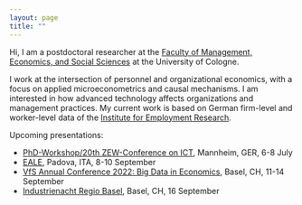 ```yaml
---
layout: page
title: ""
---
```


Hi, I am a postdoctoral researcher at the [Faculty of Management, Economics, and Social Sciences](https://wiso.uni-koeln.de/en/) at the University of Cologne.

I work at the intersection of personnel and organizational economics, with a focus on applied microeconometrics and causal mechanisms. I am interested in how advanced technology affects organizations and management practices. My current work is based on German firm-level and worker-level data of the [Institute for Employment Research](https://www.iab.de/en/iab-aktuell.aspx).

Upcoming presentations:

- [PhD-Workshop/20th ZEW-Conference on ICT](https://www.zew.de/en/events-and-professional-training/detail/20th-zew-conference-on-the-economics-of-information-and-communication-technologies/3722?cHash=9839785bc3d04a2b204144265167ff1c), Mannheim, GER, 6-8 July
- [EALE](https://eale.nl/), Padova, ITA, 8-10 September
- [VfS Annual Conference 2022: Big Data in Economics](https://www.socialpolitik.de/en/jahrestagung-2022-0), Basel, CH, 11-14 September
- [Industrienacht Regio Basel](https://industrienacht.com/), Basel, CH, 16 September
